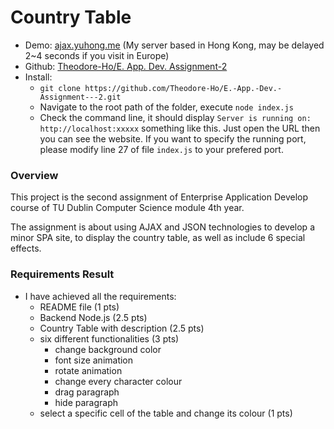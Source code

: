 # Country Table

- Demo: [ajax.yuhong.me](https://ajax.yuhong.me/) (My server based in Hong Kong, may be delayed 2~4 seconds if you visit in Europe)
- Github: [Theodore-Ho/E. App. Dev. Assignment-2](https://github.com/Theodore-Ho/E.-App.-Dev.-Assignment---2)
- Install: 
  - ```git clone https://github.com/Theodore-Ho/E.-App.-Dev.-Assignment---2.git```
  - Navigate to the root path of the folder, execute ```node index.js```
  - Check the command line, it should display ```Server is running on: http://localhost:xxxxx``` something like this. Just open the URL then you can see the website. If you want to specify the running port, please modify line 27 of file ```index.js``` to your prefered port.

### Overview

This project is the second assignment of Enterprise Application Develop course of TU Dublin Computer Science module 4th year.

The assignment is about using AJAX and JSON technologies to develop a minor SPA site, to display the country table, as well as include 6 special effects.

### Requirements Result

- I have achieved all the requirements:
  - README file (1 pts)
  - Backend Node.js (2.5 pts)
  - Country Table with description (2.5 pts)
  - six different functionalities (3 pts)
    - change background color
    - font size animation
    - rotate animation
    - change every character colour
    - drag paragraph
    - hide paragraph
  - select a specific cell of the table and change its colour (1 pts)